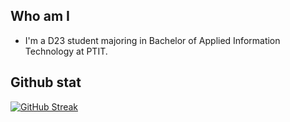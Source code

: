 ## Who am I
- I'm a D23 student majoring in Bachelor of Applied Information Technology at PTIT.

## Github stat
[![GitHub Streak](https://github-readme-streak-stats.herokuapp.com?user=daFoggo&theme=catppuccin-macchiato)](https://git.io/streak-stats)
